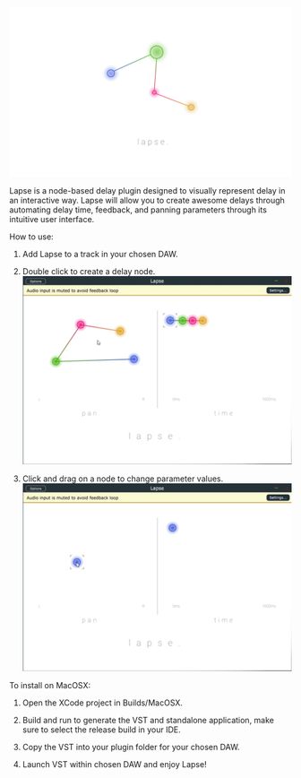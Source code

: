 ![SplashScreen](Resources/Lapse_3rd_Sprint.png)

Lapse is a node-based delay plugin designed to visually represent delay in an interactive way. Lapse will allow you to create awesome delays through automating delay time, feedback, and panning parameters through its intuitive user interface.

How to use:

1. Add Lapse to a track in your chosen DAW.

2. Double click to create a delay node.
![CreateNode](Resources/LapseCreateNode.gif)

3. Click and drag on a node to change parameter values.
![MoveNode](Resources/LapseMoveNode.gif)

To install on MacOSX:

1. Open the XCode project in Builds/MacOSX. 

2. Build and run to generate the VST and standalone application, make sure to select the release build in your IDE.

3. Copy the VST into your plugin folder for your chosen DAW.

4. Launch VST within chosen DAW and enjoy Lapse!

